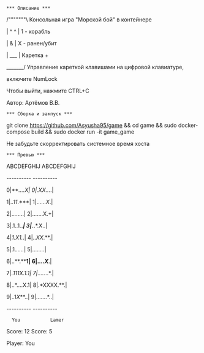 
    *** Описание ***

/"""""""\   Консольная игра "Морской бой" в контейнере

|  ^  ^ |   1 - корабль

|   &   |   X - ранен/убит

|  ___  |   Каретка +

\_______/   Управление кареткой клавишами на цифровой клавиатуре,

включите NumLock

Чтобы выйти, нажмите CTRL+C

Автор: Артёмов В.В.

    *** Сборка и закпуск ***

git clone https://github.com/Asyusha95/game && cd game && sudo docker-compose build && sudo docker run -it game_game

Не забудьте скорректировать системное время хоста

    *** Превью ***

 ABCDEFGHIJ      ABCDEFGHIJ 
 
 *----------*    *----------*
 
0|****...*.X|   0|.*XX*..*..|

1|.*.11*.***|   1|......*X*.|

2|..*.*.....|   2|.......X.+|

3|.1..1.**.*|   3|.*.***.X..|

4|*1.*X*1.*.|   4|..*XX*.**.|

5|.1.*.....*|   5|.....*..*.|

6|..**.****1|   6|....*X***.|

7|.*111X.1.1|   7|.....*..*.|

8|..*....X.1|   8|.*XXXX.**.|

9|..1*X***..|   9|.......*..|

 *----------*    *----------*
 
      You           Lamer    
      
 Score: 12      Score: 5
 
 Player: You
